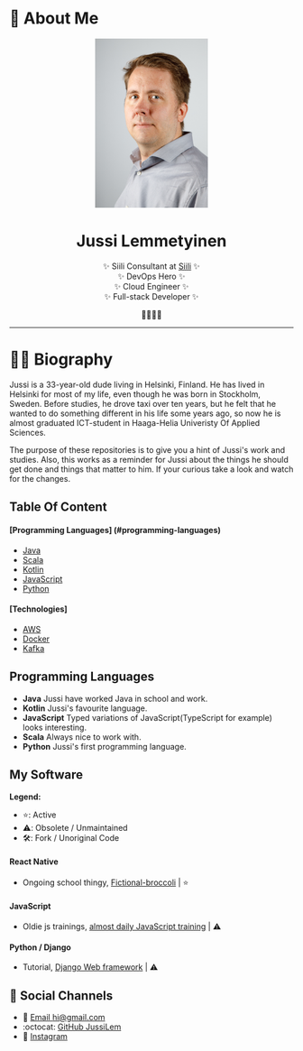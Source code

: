 # 👨 About Me

<div class="info">
  <p align="center" class="header-image"><img src="images/me.jpg" width="200" alt="Image of Jussi Lemmetyinen looking into camera"></p>
  <h1 class="name" align="center"><span>Jussi Lemmetyinen</span></h1>
  <p class="meta-data" align="center">
    ✨ Siili Consultant at <a target="_blank" rel="noopener noreferrer" href="https://www.siili.com">Siili</a> ✨<br/>
    ✨ DevOps Hero ✨<br/>
    ✨ Cloud Engineer ✨<br/>
    ✨ Full-stack Developer ✨
  </p>
  <p class="info-footer" align="center">
    🥃👨‍💻🐼
  </p>
</div>

---

# 👨‍💻 Biography

Jussi is a 33-year-old dude living in Helsinki, Finland. 
He has lived in Helsinki for most of my life, even though he was born in Stockholm, Sweden. 
Before studies, he drove taxi over ten years, 
but he felt that he wanted to do something different in his life some years ago,
so now he is almost graduated ICT-student in Haaga-Helia Univeristy Of Applied Sciences.

The purpose of these repositories is to give you a hint of Jussi's work and studies. 
Also, this works as a reminder for Jussi about the things he should get done and things that matter to him. 
If your curious take a look and watch for the changes.

## Table Of Content

#### [Programming Languages] (#programming-languages)
  * [Java](#java)
  * [Scala](#scala)
  * [Kotlin](#kotlin)
  * [JavaScript](#javascript)
  * [Python](#python)
  
#### [Technologies]
  + [AWS](#aws)
  + [Docker](#docker)
  + [Kafka](#kafka)


## Programming Languages
* **Java** Jussi have worked Java in school and work.
* **Kotlin** Jussi's favourite language.
* **JavaScript** Typed variations of JavaScript(TypeScript for example) looks interesting.
* **Scala** Always nice to work with.
* **Python** Jussi's first programming language.

## My Software
**Legend:**

* ⭐️: Active
* ⚠️: Obsolete / Unmaintained
* 🛠: Fork / Unoriginal Code

#### React Native
* Ongoing school thingy, [Fictional-broccoli](https://github.com/JussiLem/fictional-broccoli) | ⭐ 
#### JavaScript
* Oldie js trainings, [almost daily JavaScript training](https://github.com/JussiLem/automatic-waddle) | ⚠️ 
#### Python / Django
* Tutorial, [Django Web framework](https://github.com/JussiLem/didactic-octo-fortnight) | ⚠️

## 👥 Social Channels
- 📧 [Email hi@gmail.com](mailto:jussi.lem@gmail.com.com)
- :octocat: [GitHub JussiLem](https://github.com/JussiLem)
- 📸 [Instagram](https://instagram.com/menninkaenen)
